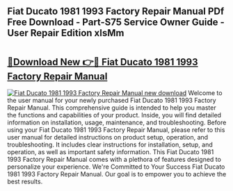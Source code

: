 ## Fiat Ducato 1981 1993 Factory Repair Manual PDf Free Download - Part-S75 Service Owner Guide - User Repair Edition xIsMm

# <h2><a href="http://bc92288.oget.top/?id=Fiat+Ducato+1981+1993+Factory+Repair+Manual">🔗Download New 👉🔴 Fiat Ducato 1981 1993 Factory Repair Manual</a></h2>

[![Fiat Ducato 1981 1993 Factory Repair Manual new download](https://i.imgur.com/5g1atiW.png)](http://bc92288.oget.top/?id=Fiat+Ducato+1981+1993+Factory+Repair+Manual)
Welcome to the user manual for your newly purchased Fiat Ducato 1981 1993 Factory Repair Manual. This comprehensive guide is intended to help you master the functions and capabilities of your product. Inside, you will find detailed information on installation, usage, maintenance, and troubleshooting. Before using your Fiat Ducato 1981 1993 Factory Repair Manual, please refer to this user manual for detailed instructions on product setup, operation, and troubleshooting. It includes clear instructions for installation, setup, and operation, as well as important safety information. This Fiat Ducato 1981 1993 Factory Repair Manual comes with a plethora of features designed to personalize your experience. We're Committed to Your Success Fiat Ducato 1981 1993 Factory Repair Manual. Our goal is to empower you to achieve the best results.
